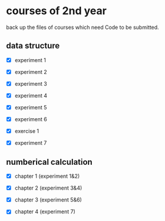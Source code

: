 # courses of 2nd year

back up the files of courses which need Code to be submitted.

## data structure

- [x] experiment 1

- [x] experiment 2

- [x] experiment 3

- [x] experiment 4

- [x] experiment 5

- [x] experiment 6

- [x] exercise 1

- [x] experiment 7

## numberical calculation

- [x] chapter 1 (experiment 1&2)

- [x] chapter 2 (experiment 3&4)

- [x] chapter 3 (experiment 5&6)

- [x] chapter 4 (experiment 7)